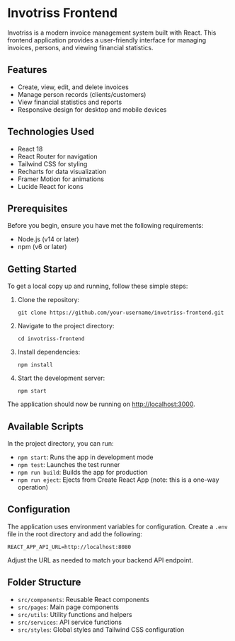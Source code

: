 # Invotriss Frontend

Invotriss is a modern invoice management system built with React. This frontend application provides a user-friendly interface for managing invoices, persons, and viewing financial statistics.

## Features

- Create, view, edit, and delete invoices
- Manage person records (clients/customers)
- View financial statistics and reports
- Responsive design for desktop and mobile devices

## Technologies Used

- React 18
- React Router for navigation
- Tailwind CSS for styling
- Recharts for data visualization
- Framer Motion for animations
- Lucide React for icons

## Prerequisites

Before you begin, ensure you have met the following requirements:

- Node.js (v14 or later)
- npm (v6 or later)

## Getting Started

To get a local copy up and running, follow these simple steps:

1. Clone the repository:
   ```
   git clone https://github.com/your-username/invotriss-frontend.git
   ```

2. Navigate to the project directory:
   ```
   cd invotriss-frontend
   ```

3. Install dependencies:
   ```
   npm install
   ```

4. Start the development server:
   ```
   npm start
   ```

The application should now be running on [http://localhost:3000](http://localhost:3000).

## Available Scripts

In the project directory, you can run:

- `npm start`: Runs the app in development mode
- `npm test`: Launches the test runner
- `npm run build`: Builds the app for production
- `npm run eject`: Ejects from Create React App (note: this is a one-way operation)

## Configuration

The application uses environment variables for configuration. Create a `.env` file in the root directory and add the following:

```
REACT_APP_API_URL=http://localhost:8080
```

Adjust the URL as needed to match your backend API endpoint.

## Folder Structure

- `src/components`: Reusable React components
- `src/pages`: Main page components
- `src/utils`: Utility functions and helpers
- `src/services`: API service functions
- `src/styles`: Global styles and Tailwind CSS configuration